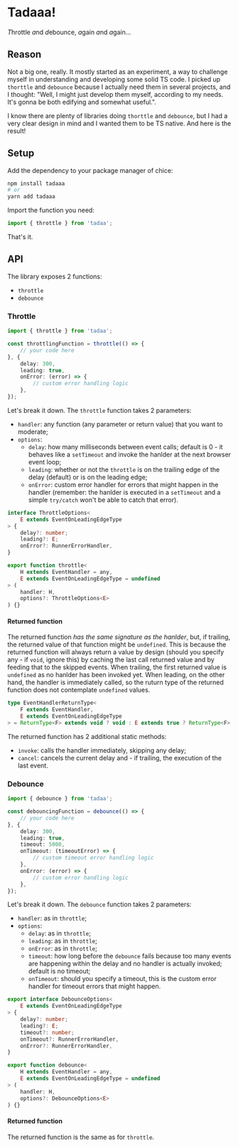 # Tadaaa!

*T*hrottle *a*nd *d*ebounce, *a*gain *a*nd *a*gain...

## Reason

Not a big one, really. It mostly started as an experiment, a way to challenge myself in understanding and developing some solid TS code.
I picked up `thorttle` and `debounce` because I actually need them in several projects, and I thought: "Well, I might just develop them myself, according to my needs. It's gonna be both edifying and somewhat useful.".

I know there are plenty of libraries doing `thorttle` and `debounce`, but I had a very clear design in mind and  I wanted them to be TS native. And here is the result!

## Setup

Add the dependency to your package manager of chice:

```bash
npm install tadaaa
# or
yarn add tadaaa
```

Import the function you need:

```ts
import { throttle } from 'tadaa';
```

That's it.

## API

The library exposes 2 functions:
- `throttle`
- `debounce`

### Throttle

```ts
import { throttle } from 'tadaa';

const throttlingFunction = throttle(() => {
    // your code here
}, {
    delay: 300,
    leading: true,
    onError: (error) => {
        // custom error handling logic
    },
});
```

Let's break it down. The `throttle` function takes 2 parameters:
- `handler`: any function (any parameter or return value) that you want to moderate;
- `options`:
    - `delay`: how many milliseconds between event calls; default is 0 - it behaves like a `setTimeout` and invoke the hanlder at the next browser event loop;
    - `leading`: whether or not the `throttle` is on the trailing edge of the delay (default) or is on the leading edge;
    - `onError`: custom error handler for errors that might happen in the handler (remember: the hanlder is executed in a `setTimeout` and a simple `try/catch` won't be able to catch that error).

```ts
interface ThrottleOptions<
    E extends EventOnLeadingEdgeType
> {
    delay?: number;
    leading?: E;
    onError?: RunnerErrorHandler,
}

export function throttle<
    H extends EventHandler = any,
    E extends EventOnLeadingEdgeType = undefined
> (
    handler: H,
    options?: ThrottleOptions<E>
) {}
```

#### Returned function

The returned function *has the same signature as the hanlder*, but, if trailing, the returned value of that function might be `undefined`. This is because the returned function will always return a value by design (should you specify any - if `void`, ignore this) by caching the last call returned value and by feeding that to the skipped events. When trailing, the first returned value is `undefined` as no hanlder has been invoked yet. When leading, on the other hand, the handler is immediately called, so the ruturn type of the returned function does not contemplate `undefined` values.

```ts
type EventHandlerReturnType<
    F extends EventHandler,
    E extends EventOnLeadingEdgeType
> = ReturnType<F> extends void ? void : E extends true ? ReturnType<F> : ReturnType<F> | undefined;
```

The returned function has 2 additional static methods:
- `invoke`: calls the handler immediately, skipping any delay;
- `cancel`: cancels the current delay and - if trailing, the execution of the last event.

### Debounce

```ts
import { debounce } from 'tadaa';

const debouncingFunction = debounce(() => {
    // your code here
}, {
    delay: 300,
    leading: true,
    timeout: 5000,
    onTimeout: (timeoutError) => {
        // custom timeout error handling logic
    },
    onError: (error) => {
        // custom error handling logic
    },
});
```

Let's break it down. The `debounce` function takes 2 parameters:
- `handler`: as in `throttle`;
- `options`:
    - `delay`: as in `throttle`;
    - `leading`: as in `throttle`;
    - `onError`: as in `throttle`;
    - `timeout`: how long before the `debounce` fails because too many events are happening  within the delay and no handler is actually invoked; default is no timeout;
    - `onTimeout`: should you specify a timeout, this is the custom error handler for timeout errors that might happen.

```ts
export interface DebounceOptions<
    E extends EventOnLeadingEdgeType
> {
    delay?: number;
    leading?: E;
    timeout?: number;
    onTimeout?: RunnerErrorHandler,
    onError?: RunnerErrorHandler,
}

export function debounce<
    H extends EventHandler = any,
    E extends EventOnLeadingEdgeType = undefined
> (
    handler: H,
    options?: DebounceOptions<E>
) {}
```

#### Returned function

The returned function is the same as for `throttle`.


